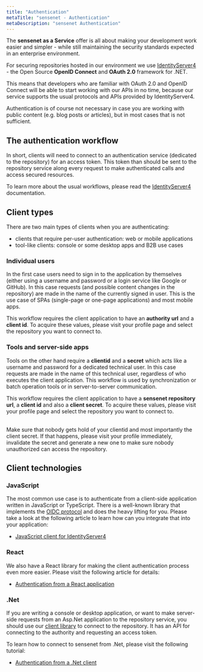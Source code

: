 ```yaml
---
title: "Authentication"
metaTitle: "sensenet - Authentication"
metaDescription: "sensenet Authentication"
---
```


The **sensenet as a Service** offer is all about making your development work easier and simpler - while still maintaining the security standards expected in an enterprise environment.

For securing repositories hosted in our environment we use [IdentityServer4](https://identityserver4.readthedocs.io/en/latest) - the Open Source **OpenID Connect** and **OAuth 2.0** framework for .NET.

This means that developers who are familiar with OAuth 2.0 and OpenID Connect will be able to start working with our APIs in no time, because our service supports the usual protocols and APIs provided by IdentityServer4.

<note severity="info">Authentication is of course not necessary in case you are working with public content (e.g. blog posts or articles), but in most cases that is not sufficient.</note>

## The authentication workflow
In short, clients will need to connect to an authentication service (dedicated to the repository) for an access token. This token than should be sent to the repository service along every request to make authenticated calls and access secured resources.

<note severity="info">To learn more about the usual workflows, please read the <a href="https://identityserver4.readthedocs.io/en/latest/intro/big_picture.html" target="_blank">IdentityServer4</a> documentation.</note>

## Client types
There are two main types of clients when you are authenticating:

- clients that require per-user authentication: web or mobile applications
- tool-like clients: console or some desktop apps and B2B use cases

### Individual users
In the first case users need to sign in to the application by themselves (either using a username and password or a login service like Google or GitHub). In this case requests (and possible content changes in the repository) are made in the name of the currently signed in user. This is the use case of SPAs (single-page or one-page applications) and most mobile apps.

<note severity="info">This workflow requires the client application to have an <strong>authority url</strong> and a <strong>client id</strong>. To acquire these values, please visit your profile page and select the repository you want to connect to.</note>

### Tools and server-side apps
Tools on the other hand require a **clientid** and a **secret** which acts like a username and password for a dedicated technical user. In this case requests are made in the name of this technical user, regardless of who executes the client application. This workflow is used by synchronization or batch operation tools or in server-to-server communication.

<note severity="info">This workflow requires the client application to have a <strong>sensenet repository url</strong>, a <strong>client id</strong> and also a <strong>client secret</strong>. To acquire these values, please visit your profile page and select the repository you want to connect to.</note>
<div>&nbsp;</div>
<note severity="error">Make sure that nobody gets hold of your clientid and most importantly the client secret. If that happens, please visit your profile immediately, invalidate the secret and generate a new one to make sure nobody unauthorized can access the repository.</note>

## Client technologies
### JavaScript
The most common use case is to authenticate from a client-side application written in JavaScript or TypeScript. There is a well-known library that implements the [OIDC protocol](https://openid.net/connect/) and does the heavy lifting for you. Please take a look at the following article to learn how can you integrate that into your application:

- [JavaScript client for IdentityServer4](https://docs.identityserver.io/en/latest/quickstarts/4_javascript_client.html)

### React
We also have a React library for making the client authentication process even more easier. Please visit the following article for details:

- [Authentication from a React application](/tutorials/authentication/how-to-authenticate-react)

### .Net
If you are writing a console or desktop application, or want to make server-side requests from an Asp.Net application to the repository service, you should use our [client library](https://github.com/SenseNet/sn-client-dotnet) to connect to the repository. It has an API for connecting to the authority and requesting an access token.

To learn how to connect to sensenet from .Net, please visit the following tutorial:

- [Authentication from a .Net client](/tutorials/authentication/how-to-authenticate-dotnet)
